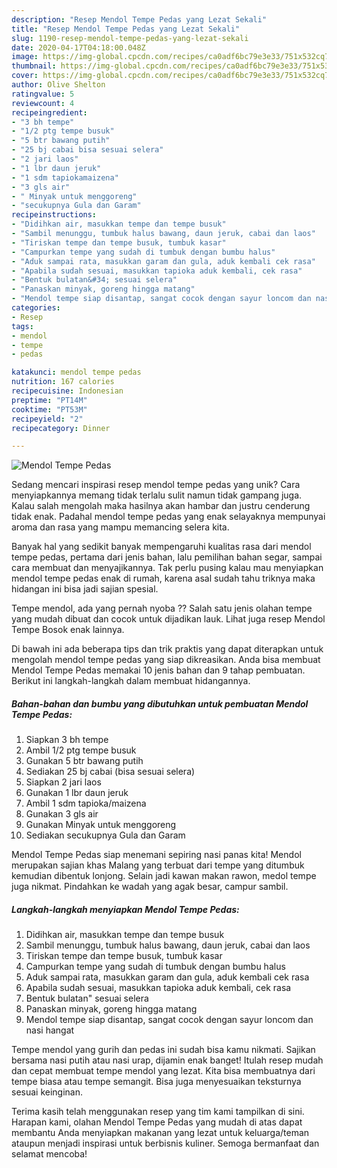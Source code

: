 ```yaml
---
description: "Resep Mendol Tempe Pedas yang Lezat Sekali"
title: "Resep Mendol Tempe Pedas yang Lezat Sekali"
slug: 1190-resep-mendol-tempe-pedas-yang-lezat-sekali
date: 2020-04-17T04:18:00.048Z
image: https://img-global.cpcdn.com/recipes/ca0adf6bc79e3e33/751x532cq70/mendol-tempe-pedas-foto-resep-utama.jpg
thumbnail: https://img-global.cpcdn.com/recipes/ca0adf6bc79e3e33/751x532cq70/mendol-tempe-pedas-foto-resep-utama.jpg
cover: https://img-global.cpcdn.com/recipes/ca0adf6bc79e3e33/751x532cq70/mendol-tempe-pedas-foto-resep-utama.jpg
author: Olive Shelton
ratingvalue: 5
reviewcount: 4
recipeingredient:
- "3 bh tempe"
- "1/2 ptg tempe busuk"
- "5 btr bawang putih"
- "25 bj cabai bisa sesuai selera"
- "2 jari laos"
- "1 lbr daun jeruk"
- "1 sdm tapiokamaizena"
- "3 gls air"
- " Minyak untuk menggoreng"
- "secukupnya Gula dan Garam"
recipeinstructions:
- "Didihkan air, masukkan tempe dan tempe busuk"
- "Sambil menunggu, tumbuk halus bawang, daun jeruk, cabai dan laos"
- "Tiriskan tempe dan tempe busuk, tumbuk kasar"
- "Campurkan tempe yang sudah di tumbuk dengan bumbu halus"
- "Aduk sampai rata, masukkan garam dan gula, aduk kembali cek rasa"
- "Apabila sudah sesuai, masukkan tapioka aduk kembali, cek rasa"
- "Bentuk bulatan&#34; sesuai selera"
- "Panaskan minyak, goreng hingga matang"
- "Mendol tempe siap disantap, sangat cocok dengan sayur loncom dan nasi hangat"
categories:
- Resep
tags:
- mendol
- tempe
- pedas

katakunci: mendol tempe pedas 
nutrition: 167 calories
recipecuisine: Indonesian
preptime: "PT14M"
cooktime: "PT53M"
recipeyield: "2"
recipecategory: Dinner

---
```



![Mendol Tempe Pedas](https://img-global.cpcdn.com/recipes/ca0adf6bc79e3e33/751x532cq70/mendol-tempe-pedas-foto-resep-utama.jpg)

Sedang mencari inspirasi resep mendol tempe pedas yang unik? Cara menyiapkannya memang tidak terlalu sulit namun tidak gampang juga. Kalau salah mengolah maka hasilnya akan hambar dan justru cenderung tidak enak. Padahal mendol tempe pedas yang enak selayaknya mempunyai aroma dan rasa yang mampu memancing selera kita.

Banyak hal yang sedikit banyak mempengaruhi kualitas rasa dari mendol tempe pedas, pertama dari jenis bahan, lalu pemilihan bahan segar, sampai cara membuat dan menyajikannya. Tak perlu pusing kalau mau menyiapkan mendol tempe pedas enak di rumah, karena asal sudah tahu triknya maka hidangan ini bisa jadi sajian spesial.

Tempe mendol, ada yang pernah nyoba ?? Salah satu jenis olahan tempe yang mudah dibuat dan cocok untuk dijadikan lauk. Lihat juga resep Mendol Tempe Bosok enak lainnya.


Di bawah ini ada beberapa tips dan trik praktis yang dapat diterapkan untuk mengolah mendol tempe pedas yang siap dikreasikan. Anda bisa membuat Mendol Tempe Pedas memakai 10 jenis bahan dan 9 tahap pembuatan. Berikut ini langkah-langkah dalam membuat hidangannya.

<!--inarticleads1-->

##### Bahan-bahan dan bumbu yang dibutuhkan untuk pembuatan Mendol Tempe Pedas:

1. Siapkan 3 bh tempe
1. Ambil 1/2 ptg tempe busuk
1. Gunakan 5 btr bawang putih
1. Sediakan 25 bj cabai (bisa sesuai selera)
1. Siapkan 2 jari laos
1. Gunakan 1 lbr daun jeruk
1. Ambil 1 sdm tapioka/maizena
1. Gunakan 3 gls air
1. Gunakan  Minyak untuk menggoreng
1. Sediakan secukupnya Gula dan Garam


Mendol Tempe Pedas siap menemani sepiring nasi panas kita! Mendol merupakan sajian khas Malang yang terbuat dari tempe yang ditumbuk kemudian dibentuk lonjong. Selain jadi kawan makan rawon, medol tempe juga nikmat. Pindahkan ke wadah yang agak besar, campur sambil. 

<!--inarticleads2-->

##### Langkah-langkah menyiapkan Mendol Tempe Pedas:

1. Didihkan air, masukkan tempe dan tempe busuk
1. Sambil menunggu, tumbuk halus bawang, daun jeruk, cabai dan laos
1. Tiriskan tempe dan tempe busuk, tumbuk kasar
1. Campurkan tempe yang sudah di tumbuk dengan bumbu halus
1. Aduk sampai rata, masukkan garam dan gula, aduk kembali cek rasa
1. Apabila sudah sesuai, masukkan tapioka aduk kembali, cek rasa
1. Bentuk bulatan&#34; sesuai selera
1. Panaskan minyak, goreng hingga matang
1. Mendol tempe siap disantap, sangat cocok dengan sayur loncom dan nasi hangat


Tempe mendol yang gurih dan pedas ini sudah bisa kamu nikmati. Sajikan bersama nasi putih atau nasi urap, dijamin enak banget! Itulah resep mudah dan cepat membuat tempe mendol yang lezat. Kita bisa membuatnya dari tempe biasa atau tempe semangit. Bisa juga menyesuaikan teksturnya sesuai keinginan. 

Terima kasih telah menggunakan resep yang tim kami tampilkan di sini. Harapan kami, olahan Mendol Tempe Pedas yang mudah di atas dapat membantu Anda menyiapkan makanan yang lezat untuk keluarga/teman ataupun menjadi inspirasi untuk berbisnis kuliner. Semoga bermanfaat dan selamat mencoba!
